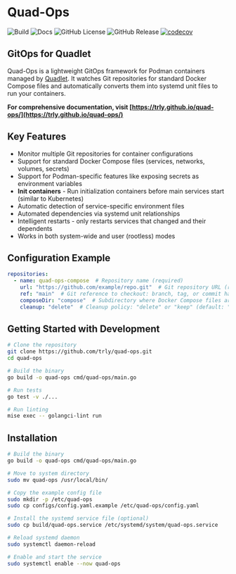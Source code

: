 # Quad-Ops

![Build](https://github.com/trly/quad-ops/actions/workflows/build.yml/badge.svg) ![Docs](https://github.com/trly/quad-ops/actions/workflows/docs.yaml/badge.svg) ![GitHub License](https://img.shields.io/github/license/trly/quad-ops) ![GitHub Release](https://img.shields.io/github/v/release/trly/quad-ops) [![codecov](https://codecov.io/gh/trly/quad-ops/graph/badge.svg?token=ID6CGJPXR6)](https://codecov.io/gh/trly/quad-ops)

## GitOps for Quadlet

Quad-Ops is a lightweight GitOps framework for Podman containers managed by [Quadlet](https://docs.podman.io/en/latest/markdown/podman-systemd.unit.5.html). It watches Git repositories for standard Docker Compose files and automatically converts them into systemd unit files to run your containers.

**For comprehensive documentation, visit [https://trly.github.io/quad-ops/](https://trly.github.io/quad-ops/)**

## Key Features

- Monitor multiple Git repositories for container configurations
- Support for standard Docker Compose files (services, networks, volumes, secrets)
- Support for Podman-specific features like exposing secrets as environment variables
- **Init containers** - Run initialization containers before main services start (similar to Kubernetes)
- Automatic detection of service-specific environment files
- Automated dependencies via systemd unit relationships
- Intelligent restarts - only restarts services that changed and their dependents
- Works in both system-wide and user (rootless) modes

## Configuration Example

```yaml
repositories:
  - name: quad-ops-compose  # Repository name (required)
    url: "https://github.com/example/repo.git"  # Git repository URL (required)
    ref: "main"  # Git reference to checkout: branch, tag, or commit hash (optional)
    composeDir: "compose"  # Subdirectory where Docker Compose files are located (optional)
    cleanup: "delete"  # Cleanup policy: "delete" or "keep" (default: "keep")
```

## Getting Started with Development

```bash
# Clone the repository
git clone https://github.com/trly/quad-ops.git
cd quad-ops

# Build the binary
go build -o quad-ops cmd/quad-ops/main.go

# Run tests
go test -v ./...

# Run linting
mise exec -- golangci-lint run
```

## Installation

```bash
# Build the binary
go build -o quad-ops cmd/quad-ops/main.go

# Move to system directory
sudo mv quad-ops /usr/local/bin/

# Copy the example config file
sudo mkdir -p /etc/quad-ops
sudo cp configs/config.yaml.example /etc/quad-ops/config.yaml

# Install the systemd service file (optional)
sudo cp build/quad-ops.service /etc/systemd/system/quad-ops.service

# Reload systemd daemon
sudo systemctl daemon-reload

# Enable and start the service
sudo systemctl enable --now quad-ops
```
